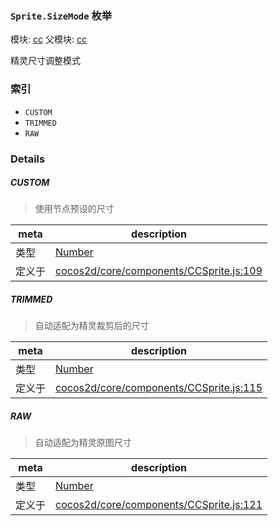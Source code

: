 ### `Sprite.SizeMode` 枚举



模块: [cc](../modules/cc.md)
父模块: [cc](../modules/cc.md)


精灵尺寸调整模式


### 索引
  - `CUSTOM`
  - `TRIMMED`
  - `RAW`

### Details


##### CUSTOM

> 使用节点预设的尺寸

| meta | description |
|------|-------------|
| 类型 | <a href="https://developer.mozilla.org/en/JavaScript/Reference/Global_Objects/Number" class="crosslink external" target="_blank">Number</a> |
| 定义于 | [cocos2d/core/components/CCSprite.js:109](https://github.com/cocos-creator/engine/blob/8bf4522a6d43b53258219983aabd728909ce24ca/cocos2d/core/components/CCSprite.js#L109) |



##### TRIMMED

> 自动适配为精灵裁剪后的尺寸

| meta | description |
|------|-------------|
| 类型 | <a href="https://developer.mozilla.org/en/JavaScript/Reference/Global_Objects/Number" class="crosslink external" target="_blank">Number</a> |
| 定义于 | [cocos2d/core/components/CCSprite.js:115](https://github.com/cocos-creator/engine/blob/8bf4522a6d43b53258219983aabd728909ce24ca/cocos2d/core/components/CCSprite.js#L115) |



##### RAW

> 自动适配为精灵原图尺寸

| meta | description |
|------|-------------|
| 类型 | <a href="https://developer.mozilla.org/en/JavaScript/Reference/Global_Objects/Number" class="crosslink external" target="_blank">Number</a> |
| 定义于 | [cocos2d/core/components/CCSprite.js:121](https://github.com/cocos-creator/engine/blob/8bf4522a6d43b53258219983aabd728909ce24ca/cocos2d/core/components/CCSprite.js#L121) |


